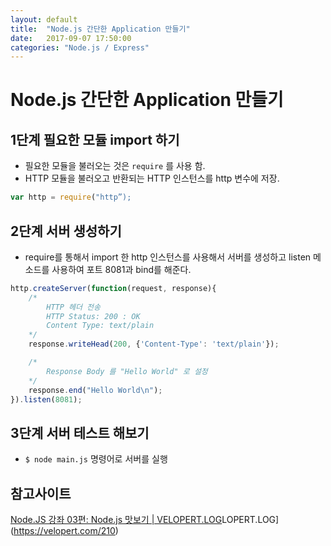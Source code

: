 ```yaml
---
layout: default
title:  "Node.js 간단한 Application 만들기"
date:   2017-09-07 17:50:00
categories: "Node.js / Express"
---
```




# Node.js 간단한 Application 만들기

## 1단계 필요한 모듈 import 하기
* 필요한 모듈을 불러오는 것은 `require` 를 사용 함.
* HTTP 모듈을 불러오고  반환되는 HTTP 인스턴스를 http 변수에 저장.
```javascript
var http = require("http”);
```

## 2단계 서버 생성하기
* require를 통해서 import 한 http 인스턴스를 사용해서 서버를 생성하고 listen 메소드를 사용하여 포트 8081과 bind를 해준다.
```javascript
http.createServer(function(request, response){
    /*
        HTTP 헤더 전송
        HTTP Status: 200 : OK
        Content Type: text/plain
    */
    response.writeHead(200, {'Content-Type': 'text/plain'});

    /*
        Response Body 를 "Hello World" 로 설정
    */
    response.end("Hello World\n");
}).listen(8081);
```

## 3단계 서버 테스트 해보기
* `$ node main.js`  명령어로 서버를 실행


## 참고사이트
[Node.JS 강좌 03편: Node.js 맛보기 | VELOPERT.LOG](https://velopert.com/210)LOPERT.LOG](https://velopert.com/210)